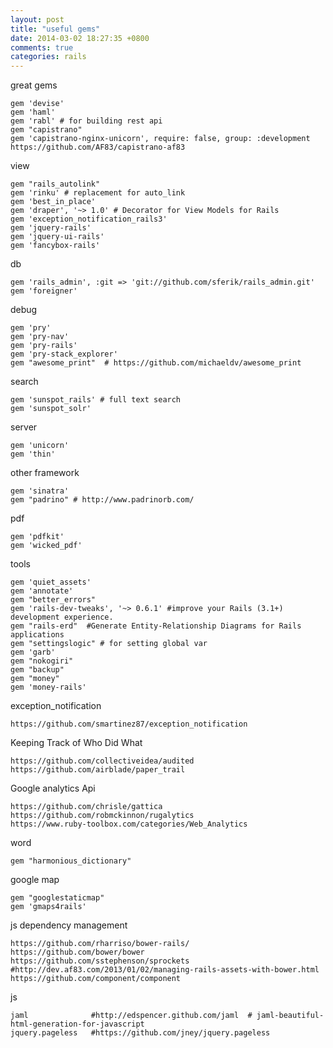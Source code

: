 ```yaml
---
layout: post
title: "useful gems"
date: 2014-03-02 18:27:35 +0800
comments: true
categories: rails
---
```




great gems
```
gem 'devise'
gem 'haml'
gem 'rabl' # for building rest api
gem "capistrano"
gem 'capistrano-nginx-unicorn', require: false, group: :development
https://github.com/AF83/capistrano-af83
```


view
```
gem "rails_autolink"
gem 'rinku' # replacement for auto_link
gem 'best_in_place'
gem 'draper', '~> 1.0' # Decorator for View Models for Rails
gem 'exception_notification_rails3'
gem 'jquery-rails'
gem 'jquery-ui-rails'
gem 'fancybox-rails'
```

db
```
gem 'rails_admin', :git => 'git://github.com/sferik/rails_admin.git'
gem 'foreigner'
```


debug
```
gem 'pry'
gem 'pry-nav'
gem 'pry-rails'
gem 'pry-stack_explorer'
gem "awesome_print"  # https://github.com/michaeldv/awesome_print
```


search
```
gem 'sunspot_rails' # full text search
gem 'sunspot_solr'
```


server
```
gem 'unicorn'
gem 'thin'
```


other framework
```
gem 'sinatra'
gem "padrino" # http://www.padrinorb.com/
```


pdf
```
gem 'pdfkit'
gem 'wicked_pdf'
```


tools
```
gem 'quiet_assets' 
gem 'annotate' 
gem "better_errors"
gem 'rails-dev-tweaks', '~> 0.6.1' #improve your Rails (3.1+) development experience.
gem "rails-erd"  #Generate Entity-Relationship Diagrams for Rails applications
gem "settingslogic" # for setting global var
gem 'garb'
gem "nokogiri"
gem "backup"
gem "money"
gem 'money-rails'
```

exception_notification
```
https://github.com/smartinez87/exception_notification
```

Keeping Track of Who Did What
```
https://github.com/collectiveidea/audited
https://github.com/airblade/paper_trail
```


Google analytics Api
```
https://github.com/chrisle/gattica
https://github.com/robmckinnon/rugalytics
https://www.ruby-toolbox.com/categories/Web_Analytics 
```

word
```
gem "harmonious_dictionary"
```

google map
```
gem "googlestaticmap"
gem 'gmaps4rails'
```


js dependency management
```
https://github.com/rharriso/bower-rails/
https://github.com/bower/bower
https://github.com/sstephenson/sprockets
#http://dev.af83.com/2013/01/02/managing-rails-assets-with-bower.html
https://github.com/component/component
```

js
```
jaml              #http://edspencer.github.com/jaml  # jaml-beautiful-html-generation-for-javascript
jquery.pageless   #https://github.com/jney/jquery.pageless
```
